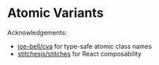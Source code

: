 # Atomic Variants

Acknowledgements:

- [joe-bell/cva](https://github.com/joe-bell/cva) for type-safe atomic class names
- [stitchesjs/stitches](https://github.com/stitchesjs/stitches) for React composability
